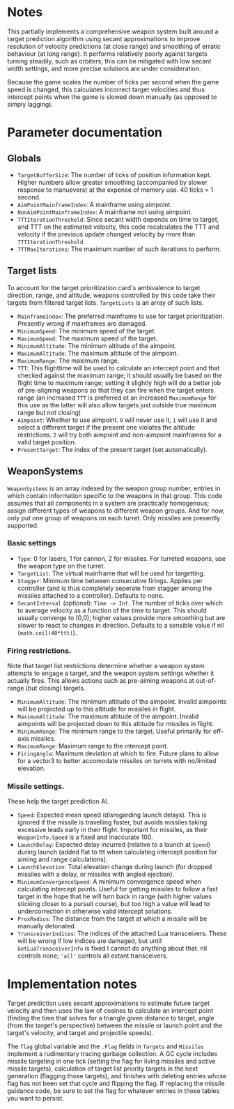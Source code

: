 # Notes
This partially implements a comprehensive weapon system built around a target prediction algorithm using secant approximations to improve resolution of velocity predictions (at close range) and smoothing of erratic behaviour (at long range). It performs relatively poorly against targets turning steadily, such as orbiters; this can be mitigated with low secant width settings, and more precise solutions are under consideration.

Because the game scales the number of ticks per second when the game speed is changed, this calculates incorrect target velocities and thus intercept points when the game is slowed down manually (as opposed to simply lagging).

# Parameter documentation
## Globals
+ `TargetBufferSize`: The number of ticks of position information kept. Higher numbers allow greater smoothing (accompanied by slower response to manuevers) at the expense of memory use. 40 ticks = 1 second.
+ `AimPointMainframeIndex`: A mainframe using aimpoint.
+ `NonAimPointMainframeIndex`: A mainframe not using aimpoint.
+ `TTTIterationThreshold`: Since secant width depends on time to target, and TTT on the estimated velocity, this code recalculates the TTT and velocity if the previous update changed velocity by more than `TTTIterationThreshold`.
+ `TTTMaxIterations`: The maximum number of such iterations to perform.

## Target lists
To account for the target prioritization card's ambivalence to target direction, range, and altitude, weapons controlled by this code take their targets from filtered target lists. `TargetLists` is an array of such lists.
+ `MainframeIndex`: The preferred mainframe to use for target prioritization. Presently wrong if mainframes are damaged.
+ `MinimumSpeed`: The minimum speed of the target.
+ `MaximumSpeed`: The maximum speed of the target.
+ `MinimumAltitude`: The minimum altitude of the aimpoint.
+ `MaximumAltitude`: The maximum altitude of the aimpoint.
+ `MaximumRange`: The maximum range.
+ `TTT`: This flighttime will be used to calculate an intercept point and that checked against the maximum range; it should usually be based on the flight time to maximum range; setting it slightly high will do a better job of pre-aligning weapons so that they can fire when the target enters range (an increased `TTT` is preferred ot an increased `MaximumRange` for this use as the latter will also allow targets just outside true maximum range but not closing)
+ `Aimpoint`: Whether to use aimpoint. `0` will never use it, `1` will use it and select a different target if the present one violates the altitude restrictions. `2` will try both aimpoint and non-aimpoint mainframes for a valid target position.
+ `PresentTarget`: The index of the present target (set automatically).

## WeaponSystems
`WeaponSystems` is an array indexed by the weapon group number, entries in which contain information specific to the weapons in that group. This code assumes that all components in a system are practically homogenous; assign different types of weapons to different weapon groups. And for now, only put one group of weapons on each turret. Only missiles are presently supported.

### Basic settings
+ `Type`: 0 for lasers, 1 for cannon, 2 for missiles. For turreted weapons, use the weapon type on the turret.
+ `TargetList`: The virtual mainframe that will be used for targetting.
+ `Stagger`: Minimum time between consecutive firings. Applies per controller (and is thus completely seperate from stagger among the missiles attached to a controller). Defaults to none.
+ `SecantInterval` (optional): `Time -> Int`. The number of ticks over which to average velocity as a function of the time to target. This should usually converge to (0,0); higher values provide more smoothing but are slower to react to changes in direction. Defaults to a sensible value if nil (`math.ceil(40*ttt)`).

### Firing restrictions.
Note that target list restrictions determine whether a weapon system attempts to engage a target, and the weapon system settings whether it actually fires. This allows actions such as pre-aiming weapons at out-of-range (but closing) targets.
+ `MinimumAltitude`: The minimum altitude of the aimpoint. Invalid aimpoints will be projected up to this altitude for missiles in flight.
+ `MaximumAltitude`: The maximum altitude of the aimpoint. Invalid aimpoints will be projected down to this altitude for missiles in flight.
+ `MinimumRange`: The minimum range to the target. Useful primarily for off-axis missiles.
+ `MaximumRange`: Maximum range to the intercept point.
+ `FiringAngle`: Maximum deviation at which to fire. Future plans to allow for a vector3 to better accomodate missiles on turrets with no/limited elevation.

### Missile settings.
These help the target prediction AI.
+ `Speed`: Expected mean speed (disregarding launch delays). This is ignored if the missile is travelling faster, but avoids missiles taking excessive leads early in their flight. Important for missiles, as their `WeaponInfo.Speed` is a fixed and inaccurate 100.
+ `LaunchDelay`: Expected delay incurred (relative to a launch at `Speed`) during launch (added flat to ttt when calculating intercept position for aiming and range calculations).
+ `LaunchElevation`: Total elevation change during launch (for dropped missiles with a delay, or missiles with angled ejection).
+ `MinimumConvergenceSpeed`: A minimum convergence speed when calculating intercept points. Useful for getting missiles to follow a fast target in the hope that he will turn back in range (with higher values sticking closer to a pursuit course), but too high a value will lead to undercorrection in otherwise valid intercept solutions.
+ `ProxRadius`: The distance from the target at which a missile will be manually detonated.
+ `TransceiverIndices`: The indices of the attached Lua transceivers. These will be wrong if low indices are damaged, but until `GetLuaTransceiverInfo` is fixed I cannot do anything about that. nil controls none; `'all'` controls all extant transceivers.

# Implementation notes
Target prediction uses secant approximations to estimate future target velocity and then uses the law of cosines to calculate an intercept point (finding the time that solves for a triangle given distance to target, angle (from the target's perspective) between the missile or launch point and the target's velocity, and target and projectile speeds).

The `flag` global variable  and the `.Flag` fields in `Targets` and `Missiles` implement a rudimentary tracing garbage collection.
A GC cycle includes missile targeting in one tick (setting the flag for living missiles and active missile targets), calculation of target list priority targets in the next generation (flagging those targets), and finishes with deleting entries whose flag has not been set that cycle and flipping the flag.
If replacing the missile guidance code, be sure to set the flag for whatever entries in those tables you want to persist.
